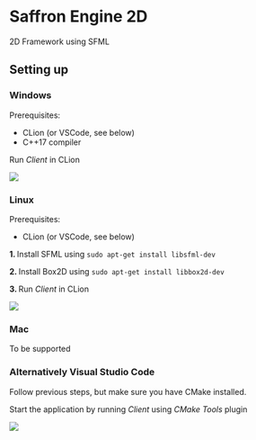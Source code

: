 # Saffron Engine 2D
2D Framework using SFML

## Setting up

### Windows
Prerequisites: 
- CLion (or VSCode, see below) </br>
- C++17 compiler

Run <i>Client</i> in CLion

<img src="https://github.com/saffronjam/SaffronEngine2D/blob/master/startCMakeProjectCLion.png">

### Linux
Prerequisites: 
- CLion (or VSCode, see below) </br>

<b> 1. </b> Install SFML using ``sudo apt-get install libsfml-dev``

<b> 2. </b> Install Box2D using ``sudo apt-get install libbox2d-dev``

<b> 3. </b> Run <i>Client</i> in CLion

<img src="https://github.com/saffronjam/SaffronEngine2D/blob/master/startCMakeProjectCLion.png">

### Mac
To be supported


### Alternatively Visual Studio Code

Follow previous steps, but make sure you have CMake installed.  
  
Start the application by running <i>Client</i> using <i>CMake Tools</i> plugin

<img src="https://github.com/saffronjam/SaffronEngine2D/blob/master/startCMakeProjectVSCode.png">
